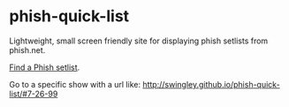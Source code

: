 phish-quick-list
================

Lightweight, small screen friendly site for displaying phish setlists from phish.net.

[Find a Phish setlist](https://swingley.github.io/phish-quick-list/v2.html).

Go to a specific show with a url like:  http://swingley.github.io/phish-quick-list/#7-26-99

